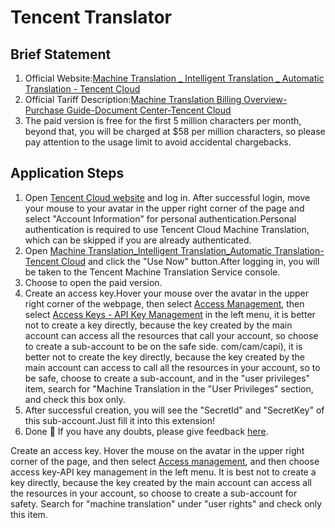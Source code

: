 # Tencent Translator

## Brief Statement

1. Official Website:[Machine Translation _ Intelligent Translation _ Automatic Translation - Tencent Cloud](https://cloud.tencent.com/product/tmt)
2. Official Tariff Description:[Machine Translation Billing Overview-Purchase Guide-Document Center-Tencent Cloud](https://cloud.tencent.com/document/product/551/35017)
3. The paid version is free for the first 5 million characters per month, beyond that, you will be charged at $58 per million characters, so please pay attention to the usage limit to avoid accidental chargebacks.

## Application Steps

1. Open [Tencent Cloud website](https://cloud.tencent.com/) and log in. After successful login, move your mouse to your avatar in the upper right corner of the page and select "Account Information" for personal authentication.Personal authentication is required to use Tencent Cloud Machine Translation, which can be skipped if you are already authenticated.
2. Open [Machine Translation_Intelligent Translation_Automatic Translation-Tencent Cloud](https://cloud.tencent.com/product/tmt) and click the "Use Now" button.After logging in, you will be taken to the Tencent Machine Translation Service console.
3. Choose to open the paid version.
4. Create an access key.Hover your mouse over the avatar in the upper right corner of the webpage, then select [Access Management](https://console.cloud.tencent.com/cam/overview), then select [Access Keys - API Key Management](https://console.cloud.tencent.com/cam/capi) in the left menu, it is better not to create a key directly, because the key created by the main account can access all the resources that call your account, so choose to create a sub-account to be on the safe side. com/cam/capi), it is better not to create the key directly, because the key created by the main account can access to call all the resources in your account, so to be safe, choose to create a sub-account, and in the "user privileges" item, search for "Machine Translation in the "User Privileges" section, and check this box only.
5. After successful creation, you will see the "SecretId" and "SecretKey" of this sub-account.Just fill it into this extension!
6. Done 🎉 If you have any doubts, please give feedback [here](https://github.com/immersive-translate/immersive-translate/issues/137).

Create an access key. Hover the mouse on the avatar in the upper right corner of the page, and then select [Access management](https://console.cloud.tencent.com/cam/overview), and then choose access key-API key management in the left menu. It is best not to create a key directly, because the key created by the main account can access all the resources in your account, so choose to create a sub-account for safety. Search for "machine translation" under "user rights" and check only this item.

